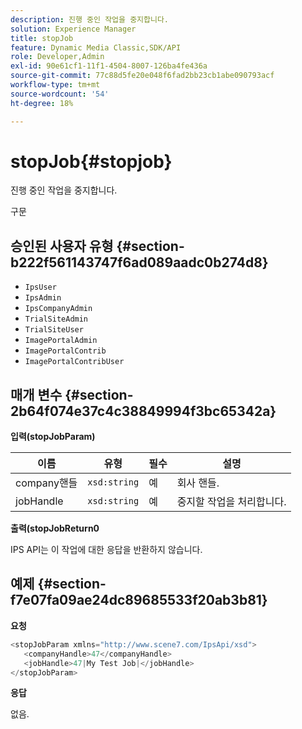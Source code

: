 ```yaml
---
description: 진행 중인 작업을 중지합니다.
solution: Experience Manager
title: stopJob
feature: Dynamic Media Classic,SDK/API
role: Developer,Admin
exl-id: 90e61cf1-11f1-4504-8007-126ba4fe436a
source-git-commit: 77c88d5fe20e048f6fad2bb23cb1abe090793acf
workflow-type: tm+mt
source-wordcount: '54'
ht-degree: 18%

---
```


# stopJob{#stopjob}

진행 중인 작업을 중지합니다.

구문

## 승인된 사용자 유형 {#section-b222f561143747f6ad089aadc0b274d8}

* `IpsUser`
* `IpsAdmin`
* `IpsCompanyAdmin`
* `TrialSiteAdmin`
* `TrialSiteUser`
* `ImagePortalAdmin`
* `ImagePortalContrib`
* `ImagePortalContribUser`

## 매개 변수 {#section-2b64f074e37c4c38849994f3bc65342a}

**입력(stopJobParam)**

| 이름 | 유형 | 필수 | 설명 |
|---|---|---|---|
| company핸들 | `xsd:string` | 예 | 회사 핸들. |
| jobHandle | `xsd:string` | 예 | 중지할 작업을 처리합니다. |

**출력(stopJobReturn0**

IPS API는 이 작업에 대한 응답을 반환하지 않습니다.

## 예제 {#section-f7e07fa09ae24dc89685533f20ab3b81}

**요청**

```java
<stopJobParam xmlns="http://www.scene7.com/IpsApi/xsd">
   <companyHandle>47</companyHandle>
   <jobHandle>47|My Test Job|</jobHandle>
</stopJobParam>
```

**응답**

없음.
